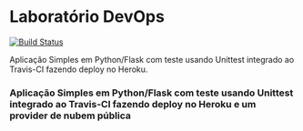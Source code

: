 # Laboratório DevOps

[![Build Status](https://travis-ci.com/gabydias/validate.svg?branch=main)](https://travis-ci.com/gabydias/validate)

Aplicação Simples em Python/Flask com teste usando Unittest integrado ao Travis-CI fazendo deploy no Heroku.


### Aplicação Simples em  Python/Flask com teste usando Unittest integrado ao Travis-CI fazendo deploy no Heroku e um provider de nubem pública
